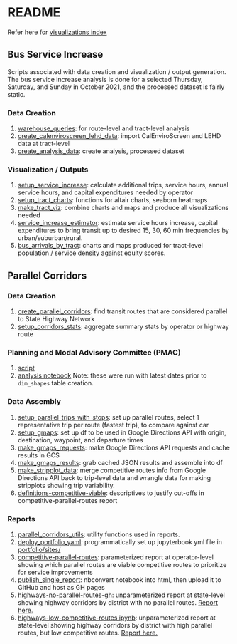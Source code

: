 # README

Refer here for [visualizations index](./visualizations_index.md)

## Bus Service Increase

Scripts associated with data creation and visualization / output generation. The bus service increase analysis is done for a selected Thursday, Saturday, and Sunday in October 2021, and the processed dataset is fairly static. 

### Data Creation
1. [warehouse_queries](./warehouse_queries.py): for route-level and tract-level analysis
1. [create_calenviroscreen_lehd_data](./create_calenviroscreen_lehd_data.py): import CalEnviroScreen and LEHD data at tract-level
1. [create_analysis_data](./create_analysis_data.py): create analysis, processed dataset


### Visualization / Outputs
1. [setup_service_increase](./setup_service_increase_data.py): calculate additional trips, service hours, annual service hours, and capital expenditures needed by operator
1. [setup_tract_charts](./setup_tract_charts.py): functions for altair charts, seaborn heatmaps
1. [make_tract_viz](./make_tract_viz.py): combine charts and maps and produce all visualizations needed
1. [service_increase_estimator](./A3_service_increase_estimator.ipynb): estimate service hours increase, capital expenditures to bring transit up to desired 15, 30, 60 min frequencies by urban/suburban/rural.
1. [bus_arrivals_by_tract](./B2_chart_bus_arrivals_by_tract.ipynb): charts and maps produced for tract-level population / service density against equity scores.


## Parallel Corridors

### Data Creation

1. [create_parallel_corridors](./create_parallel_corridors.py): find transit routes that are considered parallel to State Highway Network
1. [setup_corridors_stats](./setup_corridors_stats.py): aggregate summary stats by operator or highway route

### Planning and Modal Advisory Committee (PMAC)

1. [script](./D1_current_routes.py)
1. [analysis notebook](./D2_pmac.ipynb)
Note: these were run with latest dates prior to `dim_shapes` table creation.  

### Data Assembly

1. [setup_parallel_trips_with_stops](./E1_setup_parallel_trips_with_stops.py): set up parallel routes, select 1 representative trip per route (fastest trip), to compare against car 
1. [setup_gmaps](./E2_setup_gmaps.py): set up df to be used in Google Directions API with origin, destination, waypoint, and departure times
1. [make_gmaps_requests](./E3_make_gmaps_requests.py): make Google Directions API requests and cache results in GCS
1. [make_gmaps_results](./E4_make_gmaps_results.py): grab cached JSON results and assemble into df
1. [make_stripplot_data](./E5_make_stripplot_data.py): merge competitive routes info from Google Directions API back to trip-level data and wrangle data for making stripplots showing trip variability.
1. [definitions-competitive-viable](./E6_definitions-competitive-viable.ipynb): descriptives to justify cut-offs in competitive-parallel-routes report


### Reports
1. [parallel_corridors_utils](./parallel_corridors_utils.py): utility functions used in reports.  
1. [deploy_portfolio_yaml](./deploy_portfolio_yaml.py): programmatically set up jupyterbook yml file in [portfolio/sites/](../portfolio/sites/parallel_corridors.yml)
1. [competitive-parallel-routes](./competitive-parallel-routes.ipynb): parameterized report at operator-level showing which parallel routes are viable competitive routes to prioritize for service improvements
1. [publish_single_report](./publish_single_report.py): nbconvert notebook into html, then upload it to GitHub and host as GH pages
1. [highways-no-parallel-routes-gh](./highways-no-parallel-routes-gh.ipynb): unparameterized report at state-level showing highway corridors by district with no parallel routes. [Report here.](https://docs.calitp.org/data-analyses/bus_service_increase/img/highways-no-parallel-routes.html)
1. [highways-low-competitive-routes.ipynb](./highways-low-competitive-routes.ipynb): unparameterized report at state-level showing highway corridors by district with high parallel routes, but low competitive routes. [Report here.](https://docs.calitp.org/data-analyses/bus_service_increase/img/highways-low-competitive-routes.html)
